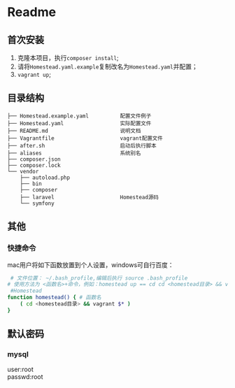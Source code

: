 # Readme

## 首次安装

1. 克隆本项目，执行`composer install`;
2. 请将`Homestead.yaml.example`复制改名为`Homestead.yaml`并配置；
3. `vagrant up`;
   
## 目录结构

```
├── Homestead.example.yaml          配置文件例子
├── Homestead.yaml                  实际配置文件
├── README.md                       说明文档
├── Vagrantfile                     vagrant配置文件
├── after.sh                        启动后执行脚本
├── aliases                         系统别名
├── composer.json
├── composer.lock
└── vendor
    ├── autoload.php
    ├── bin
    ├── composer
    ├── laravel                     Homestead源码
    └── symfony
```

## 其他

### 快捷命令

mac用户将如下函数放置到个人设置，windows可自行百度：

```bash
 # 文件位置： ~/.bash_profile,编辑后执行 source .bash_profile
# 使用方法为 <函数名>+命令，例如：homestead up == cd cd <homestead目录> && vagrant up
 #Homestead
function homestead() { # 函数名
    ( cd <homestead目录> && vagrant $* )
}
```

## 默认密码

### mysql

user:root<br/>
passwd:root